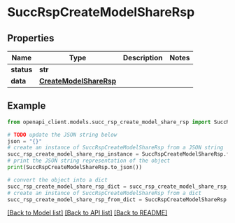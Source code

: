 # SuccRspCreateModelShareRsp


## Properties

Name | Type | Description | Notes
------------ | ------------- | ------------- | -------------
**status** | **str** |  | 
**data** | [**CreateModelShareRsp**](CreateModelShareRsp.md) |  | 

## Example

```python
from openapi_client.models.succ_rsp_create_model_share_rsp import SuccRspCreateModelShareRsp

# TODO update the JSON string below
json = "{}"
# create an instance of SuccRspCreateModelShareRsp from a JSON string
succ_rsp_create_model_share_rsp_instance = SuccRspCreateModelShareRsp.from_json(json)
# print the JSON string representation of the object
print(SuccRspCreateModelShareRsp.to_json())

# convert the object into a dict
succ_rsp_create_model_share_rsp_dict = succ_rsp_create_model_share_rsp_instance.to_dict()
# create an instance of SuccRspCreateModelShareRsp from a dict
succ_rsp_create_model_share_rsp_from_dict = SuccRspCreateModelShareRsp.from_dict(succ_rsp_create_model_share_rsp_dict)
```
[[Back to Model list]](../README.md#documentation-for-models) [[Back to API list]](../README.md#documentation-for-api-endpoints) [[Back to README]](../README.md)


